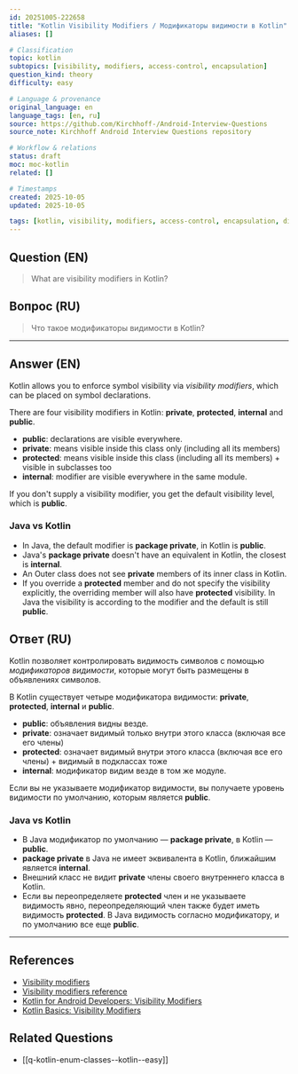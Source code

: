 ```yaml
---
id: 20251005-222658
title: "Kotlin Visibility Modifiers / Модификаторы видимости в Kotlin"
aliases: []

# Classification
topic: kotlin
subtopics: [visibility, modifiers, access-control, encapsulation]
question_kind: theory
difficulty: easy

# Language & provenance
original_language: en
language_tags: [en, ru]
source: https://github.com/Kirchhoff-/Android-Interview-Questions
source_note: Kirchhoff Android Interview Questions repository

# Workflow & relations
status: draft
moc: moc-kotlin
related: []

# Timestamps
created: 2025-10-05
updated: 2025-10-05

tags: [kotlin, visibility, modifiers, access-control, encapsulation, difficulty/easy]
---
```

## Question (EN)
> What are visibility modifiers in Kotlin?
## Вопрос (RU)
> Что такое модификаторы видимости в Kotlin?

---

## Answer (EN)

Kotlin allows you to enforce symbol visibility via *visibility modifiers*, which can be placed on symbol declarations.

There are four visibility modifiers in Kotlin: **private**, **protected**, **internal** and **public**.

- **public**: declarations are visible everywhere.
- **private**: means visible inside this class only (including all its members)
- **protected**: means visible inside this class (including all its members) + visible in subclasses too
- **internal**: modifier are visible everywhere in the same module.

If you don't supply a visibility modifier, you get the default visibility level, which is **public**.

### Java vs Kotlin

- In Java, the default modifier is **package private**, in Kotlin is **public**.
- Java's **package private** doesn't have an equivalent in Kotlin, the closest is **internal**.
- An Outer class does not see **private** members of its inner class in Kotlin.
- If you override a **protected** member and do not specify the visibility explicitly, the overriding member will also have **protected** visibility. In Java the visibility is according to the modifier and the default is still **public**.

## Ответ (RU)

Kotlin позволяет контролировать видимость символов с помощью *модификаторов видимости*, которые могут быть размещены в объявлениях символов.

В Kotlin существует четыре модификатора видимости: **private**, **protected**, **internal** и **public**.

- **public**: объявления видны везде.
- **private**: означает видимый только внутри этого класса (включая все его члены)
- **protected**: означает видимый внутри этого класса (включая все его члены) + видимый в подклассах тоже
- **internal**: модификатор видим везде в том же модуле.

Если вы не указываете модификатор видимости, вы получаете уровень видимости по умолчанию, которым является **public**.

### Java vs Kotlin

- В Java модификатор по умолчанию — **package private**, в Kotlin — **public**.
- **package private** в Java не имеет эквивалента в Kotlin, ближайшим является **internal**.
- Внешний класс не видит **private** члены своего внутреннего класса в Kotlin.
- Если вы переопределяете **protected** член и не указываете видимость явно, переопределяющий член также будет иметь видимость **protected**. В Java видимость согласно модификатору, и по умолчанию все еще **public**.

---

## References
- [Visibility modifiers](https://kotlinlang.org/docs/tutorials/kotlin-for-py/visibility-modifiers.html)
- [Visibility modifiers reference](https://kotlinlang.org/docs/reference/visibility-modifiers.html)
- [Kotlin for Android Developers: Visibility Modifiers](https://medium.com/mindorks/kotlin-for-android-developers-visibility-modifiers-8d8a3b84d298)
- [Kotlin Basics: Visibility Modifiers](https://medium.com/@HugoMatilla/kotlin-basics-visibility-modifiers-public-internal-protected-and-private-c3bf972aee11)

## Related Questions
- [[q-kotlin-enum-classes--kotlin--easy]]

